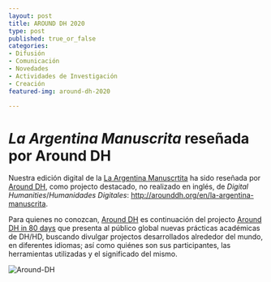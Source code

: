 ```yaml
---
layout: post
title: AROUND DH 2020
type: post
published: true_or_false
categories: 
- Difusión
- Comunicación 
- Novedades
- Actividades de Investigación
- Creación
featured-img: around-dh-2020

---
```


# *La Argentina Manuscrita* reseñada por Around DH 


Nuestra edición digital de la <a href="http://hdlab.space/La-Argentina-Manuscrita/argentina-manuscrita-indice/" target="_blank">La Argentina Manuscrtita</a> ha sido reseñada por <a href=" http://arounddh.org/" target="_blank">Around DH</a>, como projecto destacado, no realizado en inglés, de *Digital Humanities*/*Humanidades Digitales*: <a href="http://arounddh.org/en/la-argentina-manuscrita" target="_blank">http://arounddh.org/en/la-argentina-manuscrita</a>.

Para quienes no conozcan, <a href=" http://arounddh.org/" target="_blank">Around DH</a> es continuación del projecto <a href="http://arounddh.elotroalex.com/" target="_blank">Around DH in 80 days</a> que presenta al público global nuevas prácticas académicas de DH/HD, buscando divulgar projectos desarrollados alrededor del mundo, en diferentes idiomas; así como quiénes son sus participantes, las herramientas utilizadas y el significado del mismo.
<br>

![Around-DH](/assets/img/posts/around-dh-1.jpg)



